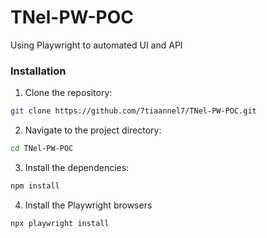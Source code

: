 # TNel-PW-POC
Using Playwright to automated UI and API

### Installation

1. Clone the repository:

```bash
git clone https://github.com/7tiaannel7/TNel-PW-POC.git
```

2. Navigate to the project directory:

```bash
cd TNel-PW-POC
```

3. Install the dependencies:

```bash
npm install
```

4. Install the Playwright browsers

```bash
npx playwright install
```
